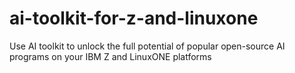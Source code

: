 # ai-toolkit-for-z-and-linuxone
Use AI toolkit to unlock the full potential of popular open-source AI programs on your IBM Z and LinuxONE platforms
